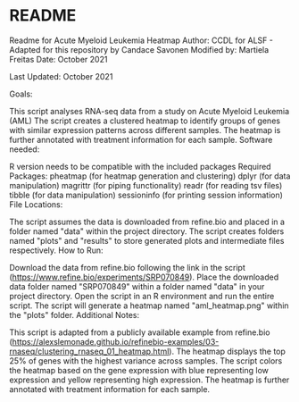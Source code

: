 # README


Readme for Acute Myeloid Leukemia Heatmap
Author: CCDL for ALSF - Adapted for this repository by Candace Savonen
Modified by: Martiela Freitas
Date: October 2021

Last Updated: October 2021

Goals:

This script analyses RNA-seq data from a study on Acute Myeloid Leukemia (AML)
The script creates a clustered heatmap to identify groups of genes with similar expression patterns across different samples.
The heatmap is further annotated with treatment information for each sample.
Software needed:

R version needs to be compatible with the included packages
Required Packages:
pheatmap (for heatmap generation and clustering)
dplyr (for data manipulation)
magrittr (for piping functionality)
readr (for reading tsv files)
tibble (for data manipulation)
sessioninfo (for printing session information)
File Locations:

The script assumes the data is downloaded from refine.bio and placed in a folder named "data" within the project directory.
The script creates folders named "plots" and "results" to store generated plots and intermediate files respectively.
How to Run:

Download the data from refine.bio following the link in the script (https://www.refine.bio/experiments/SRP070849).
Place the downloaded data folder named "SRP070849" within a folder named "data" in your project directory.
Open the script in an R environment and run the entire script.
The script will generate a heatmap named "aml_heatmap.png" within the "plots" folder.
Additional Notes:

This script is adapted from a publicly available example from refine.bio (https://alexslemonade.github.io/refinebio-examples/03-rnaseq/clustering_rnaseq_01_heatmap.html).
The heatmap displays the top 25% of genes with the highest variance across samples.
The script colors the heatmap based on the gene expression with blue representing low expression and yellow representing high expression.
The heatmap is further annotated with treatment information for each sample.